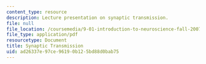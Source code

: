 ```yaml
---
content_type: resource
description: Lecture presentation on synaptic transmission.
file: null
file_location: /coursemedia/9-01-introduction-to-neuroscience-fall-2007/ad26337e97ce96190b125bd88d0bab75_06_ch6_neur_lecb.pdf
file_type: application/pdf
resourcetype: Document
title: Synaptic Transmission
uid: ad26337e-97ce-9619-0b12-5bd88d0bab75
---
```

